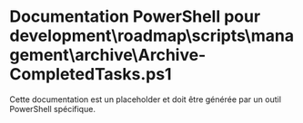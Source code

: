 # Documentation PowerShell pour development\roadmap\scripts\management\archive\Archive-CompletedTasks.ps1

Cette documentation est un placeholder et doit être générée par un outil PowerShell spécifique.

